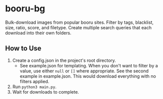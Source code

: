 # booru-bg

Bulk-download images from popular booru sites. Filter by tags, blacklist, size, ratio, score, and filetype. Create multiple search queries that each download into their own folders.

## How to Use
1. Create a config.json in the project's root directory. 
	- See example.json for templating. When you don't want to filter by a value, use either `null` or `[]` where appropriate. See the second example in example.json. This would download everything with no filters applied.
2. Run `python3 main.py`.
3. Wait for downloads to complete.